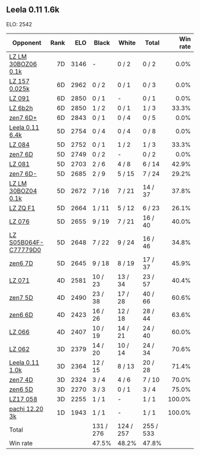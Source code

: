 ## Leela 0.11 1.6k ##

ELO: 2542

Opponent | Rank | ELO | Black | White | Total | Win rate
---------|-----:|----:|-------|-------|-------|-------:
[LZ LM 30BOZ06 0.1k](LZ%20LM%2030BOZ06%200.1k.md) | 7D | 3146 | - | 0 / 2 | 0 / 2 | 0.0%
[LZ 157 0.025k](LZ%20157%200.025k.md) | 6D | 2962 | 0 / 2 | 0 / 1 | 0 / 3 | 0.0%
[LZ 091](LZ%20091.md) | 6D | 2850 | 0 / 1 | - | 0 / 1 | 0.0%
[LZ 6b2h](LZ%206b2h.md) | 6D | 2850 | 1 / 2 | 0 / 1 | 1 / 3 | 33.3%
[zen7 6D+](zen7%206D+.md) | 6D | 2843 | 0 / 1 | 0 / 4 | 0 / 5 | 0.0%
[Leela 0.11 6.4k](Leela%200.11%206.4k.md) | 5D | 2754 | 0 / 4 | 0 / 4 | 0 / 8 | 0.0%
[LZ 084](LZ%20084.md) | 5D | 2752 | 0 / 1 | 1 / 2 | 1 / 3 | 33.3%
[zen7 6D](zen7%206D.md) | 5D | 2749 | 0 / 2 | - | 0 / 2 | 0.0%
[LZ 081](LZ%20081.md) | 5D | 2703 | 2 / 6 | 4 / 8 | 6 / 14 | 42.9%
[zen7 6D-](zen7%206D-.md) | 5D | 2685 | 2 / 9 | 5 / 15 | 7 / 24 | 29.2%
[LZ LM 30BOZ04 0.1k](LZ%20LM%2030BOZ04%200.1k.md) | 5D | 2672 | 7 / 16 | 7 / 21 | 14 / 37 | 37.8%
[LZ ZQ F1](LZ%20ZQ%20F1.md) | 5D | 2664 | 1 / 11 | 5 / 12 | 6 / 23 | 26.1%
[LZ 076](LZ%20076.md) | 5D | 2655 | 9 / 19 | 7 / 21 | 16 / 40 | 40.0%
[LZ S05B064F-C77779D0](LZ%20S05B064F-C77779D0.md) | 5D | 2648 | 7 / 22 | 9 / 24 | 16 / 46 | 34.8%
[zen6 7D](zen6%207D.md) | 5D | 2645 | 9 / 18 | 8 / 19 | 17 / 37 | 45.9%
[LZ 071](LZ%20071.md) | 4D | 2581 | 10 / 23 | 13 / 34 | 23 / 57 | 40.4%
[zen7 5D](zen7%205D.md) | 4D | 2490 | 23 / 38 | 17 / 28 | 40 / 66 | 60.6%
[zen6 6D](zen6%206D.md) | 4D | 2423 | 16 / 26 | 12 / 18 | 28 / 44 | 63.6%
[LZ 066](LZ%20066.md) | 4D | 2407 | 10 / 19 | 14 / 21 | 24 / 40 | 60.0%
[LZ 062](LZ%20062.md) | 3D | 2379 | 14 / 20 | 10 / 14 | 24 / 34 | 70.6%
[Leela 0.11 1.0k](Leela%200.11%201.0k.md) | 3D | 2364 | 12 / 15 | 8 / 13 | 20 / 28 | 71.4%
[zen7 4D](zen7%204D.md) | 3D | 2324 | 3 / 4 | 4 / 6 | 7 / 10 | 70.0%
[zen6 5D](zen6%205D.md) | 3D | 2270 | 3 / 3 | 0 / 1 | 3 / 4 | 75.0%
[LZ17 058](LZ17%20058.md) | 3D | 2255 | 1 / 1 | - | 1 / 1 | 100.0%
[pachi 12.20 3k](pachi%2012.20%203k.md) | 1D | 1943 | 1 / 1 | - | 1 / 1 | 100.0%
Total | | | 131 / 276 | 124 / 257 | 255 / 533 | 
Win rate| | | 47.5% | 48.2% | 47.8% | 
